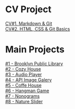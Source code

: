 # CV Project

[CV#1. Markdown & Git](https://PakhomovIvan.github.io/rsschool-cv/cv "CV#1. Markdown & Git")  
[CV#2. HTML, CSS & Git Basics](https://PakhomovIvan.github.io/rsschool-cv/ "CV#2. HTML, CSS & Git Basics")

# Main Projects

[#1 - Brooklyn Public Library](https://rolling-scopes-school.github.io/pakhomovivan-JSFEPRESCHOOL2023Q2/library/ "Brooklyn Public Library")\
[#2 - Cozy House](https://rolling-scopes-school.github.io/pakhomovivan-JSFEPRESCHOOL2024Q2/shelter/ "Cozy House")\
[#3 - Audio Player](https://rolling-scopes-school.github.io/pakhomovivan-JSFEPRESCHOOL2023Q2/js30-1.2-audio-player/ "Audio Player")\
[#4 - API Image Galery](https://rolling-scopes-school.github.io/pakhomovivan-JSFEPRESCHOOL2023Q2/js30-2.2-image-gallery/ "API Image Galery")\
[#5 - Coffe House](https://rolling-scopes-school.github.io/pakhomovivan-JSFE2023Q4/coffe-house/ "Coffe House")\
[#6 - Hangman Game](https://rolling-scopes-school.github.io/pakhomovivan-JSFE2023Q4/hangman "Hangman")\
[#7 - Nonograms](https://rolling-scopes-school.github.io/pakhomovivan-JSFE2023Q4/nonograms/ "Nonograms")\
[#8 - Nature Slider](https://pakhomovivan.github.io/cssMemeSlider/cssMemeSlider/ "Nature Slider")
